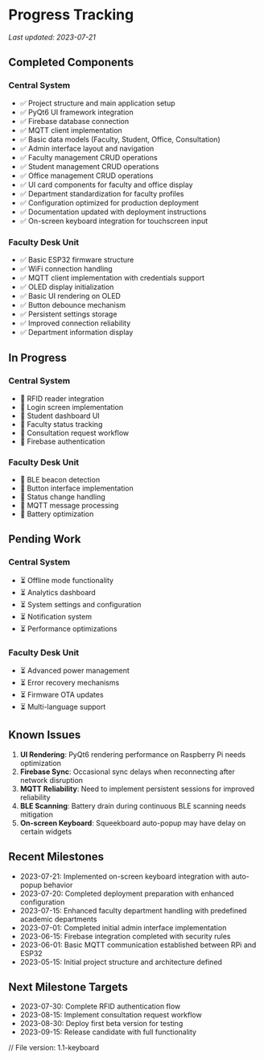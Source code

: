 # Progress Tracking
*Last updated: 2023-07-21*

## Completed Components

### Central System
- ✅ Project structure and main application setup
- ✅ PyQt6 UI framework integration
- ✅ Firebase database connection
- ✅ MQTT client implementation
- ✅ Basic data models (Faculty, Student, Office, Consultation)
- ✅ Admin interface layout and navigation
- ✅ Faculty management CRUD operations
- ✅ Student management CRUD operations
- ✅ Office management CRUD operations
- ✅ UI card components for faculty and office display
- ✅ Department standardization for faculty profiles
- ✅ Configuration optimized for production deployment
- ✅ Documentation updated with deployment instructions
- ✅ On-screen keyboard integration for touchscreen input

### Faculty Desk Unit
- ✅ Basic ESP32 firmware structure
- ✅ WiFi connection handling
- ✅ MQTT client implementation with credentials support
- ✅ OLED display initialization
- ✅ Basic UI rendering on OLED
- ✅ Button debounce mechanism
- ✅ Persistent settings storage
- ✅ Improved connection reliability
- ✅ Department information display

## In Progress

### Central System
- 🔄 RFID reader integration
- 🔄 Login screen implementation
- 🔄 Student dashboard UI
- 🔄 Faculty status tracking
- 🔄 Consultation request workflow
- 🔄 Firebase authentication

### Faculty Desk Unit
- 🔄 BLE beacon detection
- 🔄 Button interface implementation
- 🔄 Status change handling
- 🔄 MQTT message processing
- 🔄 Battery optimization

## Pending Work

### Central System
- ⏳ Offline mode functionality
- ⏳ Analytics dashboard
- ⏳ System settings and configuration
- ⏳ Notification system
- ⏳ Performance optimizations

### Faculty Desk Unit
- ⏳ Advanced power management
- ⏳ Error recovery mechanisms
- ⏳ Firmware OTA updates
- ⏳ Multi-language support

## Known Issues
1. **UI Rendering**: PyQt6 rendering performance on Raspberry Pi needs optimization
2. **Firebase Sync**: Occasional sync delays when reconnecting after network disruption
3. **MQTT Reliability**: Need to implement persistent sessions for improved reliability
4. **BLE Scanning**: Battery drain during continuous BLE scanning needs mitigation
5. **On-screen Keyboard**: Squeekboard auto-popup may have delay on certain widgets

## Recent Milestones
- 2023-07-21: Implemented on-screen keyboard integration with auto-popup behavior
- 2023-07-20: Completed deployment preparation with enhanced configuration
- 2023-07-15: Enhanced faculty department handling with predefined academic departments
- 2023-07-01: Completed initial admin interface implementation
- 2023-06-15: Firebase integration completed with security rules
- 2023-06-01: Basic MQTT communication established between RPi and ESP32
- 2023-05-15: Initial project structure and architecture defined

## Next Milestone Targets
- 2023-07-30: Complete RFID authentication flow
- 2023-08-15: Implement consultation request workflow
- 2023-08-30: Deploy first beta version for testing
- 2023-09-15: Release candidate with full functionality

// File version: 1.1-keyboard 